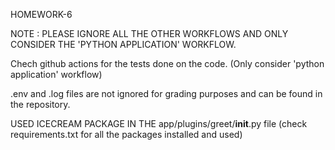HOMEWORK-6

NOTE : PLEASE IGNORE ALL THE OTHER WORKFLOWS AND ONLY CONSIDER THE 'PYTHON APPLICATION' WORKFLOW. 

Chech github actions for the tests done on the code. (Only consider 'python application' workflow)

.env and .log files are not ignored for grading purposes and can be found in the repository.

USED ICECREAM PACKAGE IN THE app/plugins/greet/__init__.py file
(check requirements.txt for all the packages installed and used)

